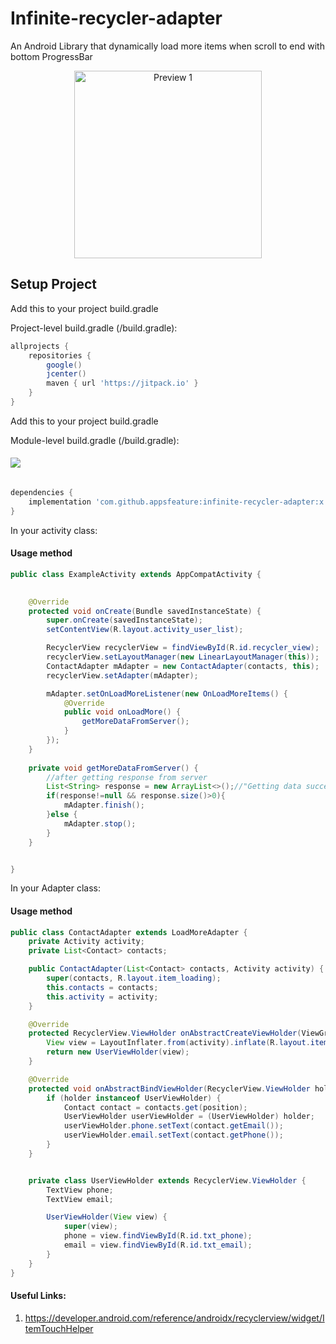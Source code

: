# Infinite-recycler-adapter

An Android Library that dynamically load more items when scroll to end with bottom ProgressBar

<p align="center">
  <img src="https://raw.githubusercontent.com/appsfeature/infinite-recycler-adapter/master/screenshots/preview_sample.gif" alt="Preview 1" width="300" />
</p>

## Setup Project

Add this to your project build.gradle

Project-level build.gradle (<project>/build.gradle):

``` gradle
allprojects {
    repositories {
        google()
        jcenter()
        maven { url 'https://jitpack.io' }
    }
}
```

Add this to your project build.gradle

Module-level build.gradle (<module>/build.gradle):

#### [![](https://jitpack.io/v/appsfeature/infinite-recycler-adapter.svg)](https://jitpack.io/#appsfeature/infinite-recycler-adapter)
```gradle

dependencies {
    implementation 'com.github.appsfeature:infinite-recycler-adapter:x.y'
}
```

In your activity class:
#### Usage method
```java
public class ExampleActivity extends AppCompatActivity {

    
    @Override
    protected void onCreate(Bundle savedInstanceState) {
        super.onCreate(savedInstanceState);
        setContentView(R.layout.activity_user_list);

        RecyclerView recyclerView = findViewById(R.id.recycler_view);
        recyclerView.setLayoutManager(new LinearLayoutManager(this));
        ContactAdapter mAdapter = new ContactAdapter(contacts, this);
        recyclerView.setAdapter(mAdapter);

        mAdapter.setOnLoadMoreListener(new OnLoadMoreItems() {
            @Override
            public void onLoadMore() {
                getMoreDataFromServer();
            }
        });
    } 
    
    private void getMoreDataFromServer() {
        //after getting response from server
        List<String> response = new ArrayList<>();//"Getting data successfully"
        if(response!=null && response.size()>0){
            mAdapter.finish();
        }else {
            mAdapter.stop();
        }
    }


}

```

In your Adapter class:
#### Usage method
```java
public class ContactAdapter extends LoadMoreAdapter {
    private Activity activity;
    private List<Contact> contacts;

    public ContactAdapter(List<Contact> contacts, Activity activity) {
        super(contacts, R.layout.item_loading);
        this.contacts = contacts;
        this.activity = activity;
    }

    @Override
    protected RecyclerView.ViewHolder onAbstractCreateViewHolder(ViewGroup parent, int var2) {
        View view = LayoutInflater.from(activity).inflate(R.layout.item_recycler_view_row, parent, false);
        return new UserViewHolder(view);
    }

    @Override
    protected void onAbstractBindViewHolder(RecyclerView.ViewHolder holder, int position) {
        if (holder instanceof UserViewHolder) {
            Contact contact = contacts.get(position);
            UserViewHolder userViewHolder = (UserViewHolder) holder;
            userViewHolder.phone.setText(contact.getEmail());
            userViewHolder.email.setText(contact.getPhone());
        }
    }


    private class UserViewHolder extends RecyclerView.ViewHolder {
        TextView phone;
        TextView email;

        UserViewHolder(View view) {
            super(view);
            phone = view.findViewById(R.id.txt_phone);
            email = view.findViewById(R.id.txt_email);
        }
    }
}

```

#### Useful Links:
1. https://developer.android.com/reference/androidx/recyclerview/widget/ItemTouchHelper
